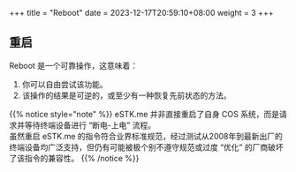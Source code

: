 +++
title = "Reboot"
date =  2023-12-17T20:59:10+08:00
weight = 3
+++

## 重启

Reboot 是一个可靠操作，这意味着：

1. 你可以自由尝试该功能。
2. 该操作的结果是可逆的，或至少有一种恢复先前状态的方法。

{{% notice style="note" %}}
eSTK.me 并非直接重启了自身 COS 系统，而是请求并等待终端设备进行 “断电-上电” 流程。  
虽然重启 eSTK.me 的指令符合业界标准规范，经过测试从2008年到最新出厂的终端设备均广泛支持，但仍有可能被极个别不遵守规范或过度 “优化” 的厂商破坏了该指令的兼容性。
{{% /notice %}}
